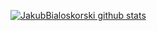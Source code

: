 [![JakubBialoskorski github stats](https://github-readme-stats.vercel.app/api?username=JakubBialoskorski&count_private=true&hide=contribs&show_icons=true&theme=tokyonight)](https://github.com/JakubBialoskorski/github-readme-stats)